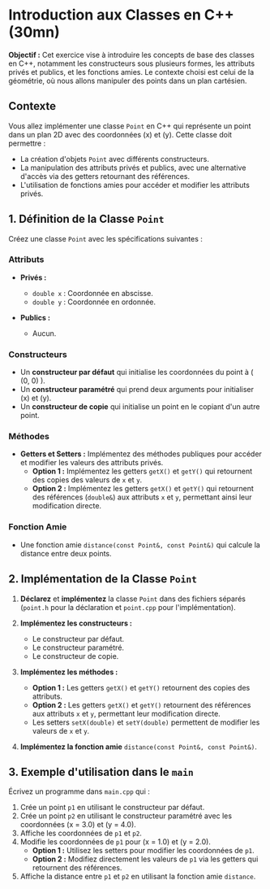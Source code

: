 # Introduction aux Classes en C++ (30mn)

**Objectif :** Cet exercice vise à introduire les concepts de base des classes en C++, notamment les constructeurs sous plusieurs formes, les attributs privés et publics, et les fonctions amies. Le contexte choisi est celui de la géométrie, où nous allons manipuler des points dans un plan cartésien.

## Contexte

Vous allez implémenter une classe `Point` en C++ qui représente un point dans un plan 2D avec des coordonnées \(x\) et \(y\). Cette classe doit permettre :
- La création d'objets `Point` avec différents constructeurs.
- La manipulation des attributs privés et publics, avec une alternative d'accès via des getters retournant des références.
- L'utilisation de fonctions amies pour accéder et modifier les attributs privés.

## 1. Définition de la Classe `Point`

Créez une classe `Point` avec les spécifications suivantes :

### Attributs
- **Privés :**
  - `double x` : Coordonnée en abscisse.
  - `double y` : Coordonnée en ordonnée.

- **Publics :**
  - Aucun.

### Constructeurs
- Un **constructeur par défaut** qui initialise les coordonnées du point à \( (0, 0) \).
- Un **constructeur paramétré** qui prend deux arguments pour initialiser \(x\) et \(y\).
- Un **constructeur de copie** qui initialise un point en le copiant d'un autre point.

### Méthodes
- **Getters et Setters :** Implémentez des méthodes publiques pour accéder et modifier les valeurs des attributs privés.
  - **Option 1 :** Implémentez les getters `getX()` et `getY()` qui retournent des copies des valeurs de `x` et `y`.
  - **Option 2 :** Implémentez les getters `getX()` et `getY()` qui retournent des références (`double&`) aux attributs `x` et `y`, permettant ainsi leur modification directe.

### Fonction Amie
- Une fonction amie `distance(const Point&, const Point&)` qui calcule la distance entre deux points.

## 2. Implémentation de la Classe `Point`

1. **Déclarez** et **implémentez** la classe `Point` dans des fichiers séparés (`point.h` pour la déclaration et `point.cpp` pour l'implémentation).

2. **Implémentez les constructeurs :**
   - Le constructeur par défaut.
   - Le constructeur paramétré.
   - Le constructeur de copie.

3. **Implémentez les méthodes :**
   - **Option 1 :** Les getters `getX()` et `getY()` retournent des copies des attributs.
   - **Option 2 :** Les getters `getX()` et `getY()` retournent des références aux attributs `x` et `y`, permettant leur modification directe.
   - Les setters `setX(double)` et `setY(double)` permettent de modifier les valeurs de `x` et `y`.

4. **Implémentez la fonction amie** `distance(const Point&, const Point&)`.

## 3. Exemple d'utilisation dans le `main`

Écrivez un programme dans `main.cpp` qui :

1. Crée un point `p1` en utilisant le constructeur par défaut.
2. Crée un point `p2` en utilisant le constructeur paramétré avec les coordonnées \(x = 3.0\) et \(y = 4.0\).
3. Affiche les coordonnées de `p1` et `p2`.
4. Modifie les coordonnées de `p1` pour \(x = 1.0\) et \(y = 2.0\).
   - **Option 1 :** Utilisez les setters pour modifier les coordonnées de `p1`.
   - **Option 2 :** Modifiez directement les valeurs de `p1` via les getters qui retournent des références.
5. Affiche la distance entre `p1` et `p2` en utilisant la fonction amie `distance`.
